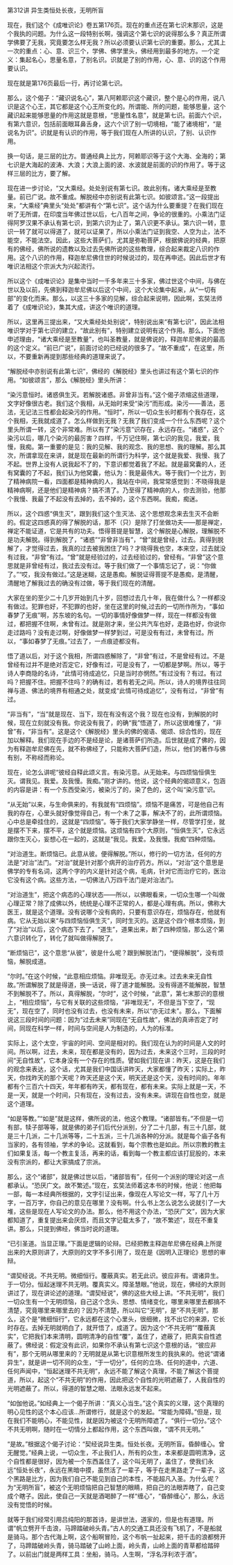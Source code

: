 第312讲 异生类恒处长夜，无明所盲

现在，我们这个《成唯识论》卷五第176页。现在的重点还在第七识末那识，这是个我执的问题。为什么这一段特别长啊，强调这个第七识的说得那么多？真正所谓学佛要了无我，究竟要怎么样无我？所以必须要认识第七识的重要。那么，尤其上一次的重点：心、意、识三个，学佛、佛学里头，佛经用到最多的地方。一个定义：集起名心，思量名意，了别名识。识就是了别的作用，心、意、识的这个作用要认识。

现在就是第176页最后一行，再讨论第七识。

那么，这个偈子：“藏识说名心”，第八阿赖耶识这个藏识，整个是心的作用，说八识是这个心王，其它都是这个心王所变化的。所谓能、所的问题，能够思量，这个藏识起来能够思量的作用这就是意根，“思量性名意”，就是第七识。前面六个识，有第六意识，包括前面眼耳鼻舌身，这六个识了别一切境相，“能了诸境相”，“是说名为识”。识就是有认识的作用，等于我们现在人所讲的认识，了别、认识作用。

换一句话，是三层的比方。普通经典上比方，阿赖耶识等于这个大海、全海的；第七识是大海起的波涛、大浪；大浪上面的波、水波就是前面的识的作用了。等于这样三层的比方，要了解。

现在进一步讨论，“又大乘经。处处别说有第七识。故此别有。诸大乘经是至教量。前已广说。故不重成。解脱经中亦别说有此第七识。如彼颂言。”这一段提出来，“大乘经”典里头“处处”都讲有个“第七识”。这个话为什么要重提？在我们现在听了无所谓，在印度当年佛过世以后，七八百年之间，争论的很重的。小乘法门证得阿罗汉果不承认有第七识，到第六识为止了，第八识更不承认。第六识一转，意识一转了就可以得道了，就可以证果了，所以小乘法门证到我空、人空为止，法不能空，不能法空。因此，这些大菩萨们，尤其是弥勒菩萨，根据佛说的经典，把原有的佛经，佛所说的遗教以及过去先佛所说的这些教理，综合起来裁定八识的作用。这个八识的作用，释迦牟尼佛住世的时候说过的，现在再申述。因此后世才有唯识法相这个宗派大为兴起流行。

所以这个《成唯识论》是集中当时一千多年来三十多家，佛过世这个中间，与佛在世以及以前，先佛到释迦牟尼佛以后这个中间，这个大论集中起来，从“一切有部”的变化而来。那么，以这三十多家的见解，综合起来说明，因此啊，玄奘法师着了《成唯识论》，集其大成，讲这个唯识的道理。

所以，这里再三提出来，“又大乘经处处别说”，特别说出来“有第七识”，因此法相唯识学对于第七识的建立，“故此别有”，特别建立说明有这个作用。那么，下面他申述理由，“诸大乘经是至教量”，也叫圣教量，就是佛说的，释迦牟尼佛说的最高的这个定义。“前已广说”，前面讨论的已经说的很多了。“故不重成”，在这里，所以，不要重新再提到那些经典的道理来说了。

“解脱经中亦别说有此第七识”，佛经的《解脱经》里头也讲过有这个第七识的作用。“如彼颂言”，那么《解脱经》里头所讲：

“染污意恒时。诸惑俱生灭。若解脱诸惑。非曾非当有。”这个偈子浓缩这些道理，文字好像很古老。我们这个我相，从无始时来受“染污”而形成。染污——善法，恶法，无记法三性都会起染污的作用。“恒时”，所以一切众生长时都有个我存在，这个我相，无我就成道了。怎么样做到无我？无我了我们变成一个什么东西呢？这个里头所谓一转，这个非常难。所以有了”染污意”识存在，永远存在。“诸惑”，这个染污以后，哪几个染污的最厉害？四样，千万记住啊，第七识的我见，我爱，我慢，我痴。第一重要的是见：我的见解、我的观念、我的思想、我的理解。那么其次，所谓拿现在来讲，就是现在最新的所谓行为科学，这个就是我爱、我慢、我了不起。世界上没有人说我起不了的，下意识都觉着我了不起。就是最窝囊的人，还有窝囊的了不起，我们认为他窝囊，他认为：我是最伟大。等于我们一个比方，到了精神病院一看，四面都是精神病的人，我站在中间，我常常感觉到：不晓得我是精神病啊，还是他们是精神病？搞不清了。乃至得了精神病的人，你去测验，他那个我慢、我最了不起没有去掉的，去不掉的，这个东西啊。我痴，痴迷。

所以，这个四惑“俱生灭”，跟到我们这个生灭法、这个思想观念来去生灭不会断的。假定这四惑真的得了解脱的话，那不（只）是除了打坐做功夫——那是禅定，禅定不能证道，它是共有的功夫。悟得菩提是智慧，这个解脱是心解脱，理解脱不是功夫解脱。得到解脱了，“诸惑”“非曾非当有”，“曾”就是曾经，过去。真得到脱解了，才觉得过去，我真的过去被我困住了吗？才晓得我也空，本来空，过去就没有过我，“非曾”有过。“曾”就是经验过的，过去经验过的，曾经有。“非曾”这个意思就是非曾经有过，我过去没有过。等于我们做了一个事情忘记了，说：“你做了。”“哎，我没有做过。”这是迷糊，这是愚痴。解脱证得菩提不是愚痴，是清醒，清醒地了解我过去的确没有过做，等于我们现在的清醒。

大家在坐的至少二十几岁开始到几十岁，回想过去几十年，我在做什么？一样都没有做过。犯罪也好，不犯罪的也好，坐在这里的时候,过去的一切所作所为，“事如春梦了无痕”啊，苏东坡的名句。一切的事情好像做梦一样，现在一样都没有做过，都把握不住啊，未曾有过。就是刚才来，坐公共汽车也好，走路也好，你说你走过路吗？没有走过啊，好像做梦一样梦到过，可是没有有过，未曾有过。所以，“事如春梦了无痕。”过去了，一点痕迹都没有。

悟了道以后，对于这个我相，所谓四惑解除了，“非曾”有过，不是曾经有过。不是曾经有过并不是绝对否定它，好像有过，可是没有了，一切都是梦啊。所以，等于诗人李商隐的名诗，“此情可待成追忆，只是当时亦惘然。”有过没有？有过。有过吗？把握不住。把握不住吗？的确有过，若有若无之间。所以，诗人的境界往往同禅与道、佛法的境界有相通之处，就变成“此情可待成追忆”，没有有过，“非曾”有过。

“非当有”，“当”就是现在、当下，现在有没有这个我？现在也没有，到解脱的时候，现在立刻就没有我。你说没有我了，的确“我”悟道了，所以这很难懂了，“非曾”有，“非当有”。这是这个《解脱经》里头的佛的偈语、偈颂、综合性的，现在加以解释。我们现在手边的不是经是论，是诸菩萨们所造。后世就是成了佛的，因为有释迦牟尼佛在先，就不称佛经了，只能称大菩萨们造，所以，他们的著作与佛有别，不称经而称论。

现在，论怎么讲呢“彼经自释此颂义言。有染污意。从无始来。与四烦恼恒俱生灭。谓我见。我爱。及我慢。我痴。”刚才讲的。他说，这个经典的偈颂意义，包涵的内容是讲：有一个东西受染污，被染污了的，染了色的，这个叫“染污意”识。

“从无始”以来，与生命俱来的，有我就有“四烦恼”。烦恼不是痛苦，可是他自己有我的存在，心里头就好像觉得自己，有一个未了之事，解决不了的，此所谓烦恼。心中总是牵挂住的，这就是“四烦恼”。等于我们大家学静坐一样，尽管学打坐，就是摆不下来，摆不平，这个就是烦恼。这烦恼有四个大原则，“恒俱生灭”，它永远跟你生灭心，妄想心在一起的，这就是“我见。我爱。及我慢。我痴”四种烦恼。

“对治道生。断烦恼已。此意从彼。便得解脱。”所以，修行的一切方法，任何的方法是“对治”法门。“对治”就是针对那个病开的治疗药方。所以，“对治”这个意思是佛学的专有名词，这两个字的内义是针对这个病，毛病，针对它而治疗它的，医治它没有这个病。这些方法，一切佛法八万四千法门是对治法门。

“对治道生”，把这个病态的心理状态——所以，以佛眼看来，一切众生哪一个叫做心理正常？除了成佛以外，统统是心理不正常的人，都是心理有病。所以，佛称大医王，就是这个道理。没有说哪个没有病的，只要有意识存在，烦恼存在，他就有病。它从无始以来“与四烦恼恒俱生灭”，同时生灭的。这是这个四个根本烦恼，到了“对治”以后，这个病态下去了，“道生”，道果出来，断了四种烦恼，那么这个第六意识转化了，转化了就叫做得解脱了。

“断烦恼已”，这个意思“从彼”，彼是什么呢？跟到解脱法门，“便得解脱”，没有烦恼，解脱成道。

“尔时。”在这个时候，“此意相应烦恼。非唯现无。亦无过未。过去未来无自性故。”所谓解脱了就是得道，换一话说，得了道才能解脱。没有得道不能解脱，智慧不到解脱不了。所以，真得解脱，“尔时”，这个时候，“此意”，第七末那识的意根上，“相应烦恼”，与它有关联的这些烦恼，“非唯现无”，不但是当下空了，“现无”，现在空了，同时也没有过去，也没有未来，所以“亦无过未”。那么，下面解说这三段时间的问题：因为“过去未来”同现在“无自性故”，佛法的真谛否定了时间，同现在科学一样，时间与空间是人为制造的，人为的标准。

实际上，这个太空，宇宙的时间、空间是相对的。我们现在认为的时间是人文的时间。所以啊，过去，未来，现在都是没有的，因为过去，未来这个三时，三段的时间“无自性故”，它本身没有一个存在的性质。譬如我们现在讲：昨天，这是在我们的观念来表达，这个话，尤其是我们中国话讲昨天，大家都懂了昨天；实际上，昨天，你找昨天的那个天呢？昨天还是这个天，明天还是这个天，没有时间的。年年都有个三百六十四天，年年都有昨天，都有现在，都有未来。实际上就是一天，不是一天，就是一个时间，只有现在，没有过去，没有未来。讲现在自性也空，就是这个道理。

“如是等教。”“如是”就是这样，佛所说的法，他这个教理。“诸部皆有。”不但是一切有部，犊子部等等，就是佛的弟子们后代分派别，分了二十几部，有三十几部，就是三十几派，二十几派等等，二十五派，三十几派各种的分派。就是每个庙子各有当家的，各有领袖，学术的争论。这就看到，每个宗教也是如此。所以宗教的教主们如果复活，每一个教主复活，再来的话，看到每一个教主都应该打屁股的，本来没有宗派的，都让大家搞成了宗派。

那么，这个“诸部”，就是佛过世以后，“诸部皆有”，任何一个派别的理论对这一点都承认。“恐厌广文。故不繁述。”现在，玄奘法师着这本书的时候，他说：他把每一部，每一本经典所根据的，文字引证出来，像现在人写论文一样，写了几十万字，一百万字，你自己的意见在哪里？没有啊。什么书上怎么说怎么说就引了一大堆，这些是现在人写论文的办法。那么，他不用这个办法，“恐厌广文”，因为大家都知道了，重复提出来会厌烦，而且文字记载太多了，“故不繁述”，现在不重复讲。那么，只提到佛经，佛当时说的道理。

“已引圣道。当显正理。”下面是逻辑的论辩。已经把教主释迦牟尼佛在经典上所提出来的大原则讲了，大原则的文字不多引用了，现在是《因明入正理论》思想的审辩。

“谓契经说。不共无明。微细恒行。覆蔽真实。若无此识。彼应非有。谓诸异生。于一切分。恒起迷理不共无明。覆真实义。障圣慧眼。”他说，现在，佛经的大原则讲过了，现在讲论述的道理。“谓契经说”，佛的这些大经上讲。“不共无明”，我们一切众生有一个无明烦恼，自己这个念头、思想、情绪变化，哪里来哪里去都搞不清楚，究竟哪里来哪里去的？因为不清楚，所以叫它“无明”，是“不共无明”。那么，这个是“微细恒行”，它永远都在这个心里头，很细微，找不出它的来源，它长时存在。去掉无明就明白了，就开悟了，成道了。因为这个“不共无明”“覆蔽真实”，它把我们本来清明，圆明清净的自性“覆”，盖住了，遮蔽了，把真实自性遮蔽了。佛经说：假定没有此识，如果你不承认有第七识这个意根的话，“彼应非有”，那个无明从哪里来的？无明就是从第七识意根所发生的我执来的。他说“谓诸异生”，就是讲一切不同的众生，“于一切分”，任何的立场、任何的道中，六道、任何声闻中，“恒起迷理不共无明”，永远不能了解这个真理，不能了解这个菩提道，所以，起这个“不共无明”的作用，因此把这个自性的光明遮蔽了，人我自性的光明遮蔽了。所以，得道的智慧之眼、法眼永远发不起来。

“如伽他说。”如经典上一个偈子所讲：“真义心当生。”这个真实的义理，这个真理的明心见性的这个本心应该…所谓修行，就是这个的发起。“常能为障碍。”但是，现在我们不能明心，不能见性，就是因为被这个无明所障遮了。“俱行一切分。”这个不共无明啊，随时在一切情分上都起作用，这个东西叫做，“谓不共无明。”

“是故。”根据这个偈子讨论：“契经说异生类。恒处长夜。无明所盲。昏醉缠心。曾无醒觉。”经典上说，一切众生，不止我们人，所有的众生，本来都是圆明清净，这个自性都是很好，因为被一个东西盖住了，这个叫无明了，盖住了，使我们永远“恒处长夜”，永远在黑暗中摸，虽然活了一辈子，等于在走黑路走了一辈子。这个黑路是比方，因为我们自己不能见到自己的本性，不能超凡入圣。为什么呢？为“无明所盲”，被这个无明烦恼把自己智慧的眼睛，把自己的法眼弄瞎了，自己变成个瞎子。因此，使自己一天就是酒喝醉了一样“缠心”，“昏醉缠心”，那么，永远没有觉悟的时候。

就等于我们经常引用吕纯阳的那首诗，是讲世法，道家的，但是也有道理。所谓“帆立劈开千击浪，马蹄踏破岭头青。”古人的交通工具还没有飞机了，不是船就是骑马。那个古代海上啊，这个船啊冒险，这个布帆一扯起来，把千击的浪都劈开了，马蹄踏破岭头青，骑马踏破了山岭上面，岭头青，山岭上面的青草都给踏碎了。以前出门就是两样工具：坐船，骑马。人生啊，“浮名浮利浓于酒”。


